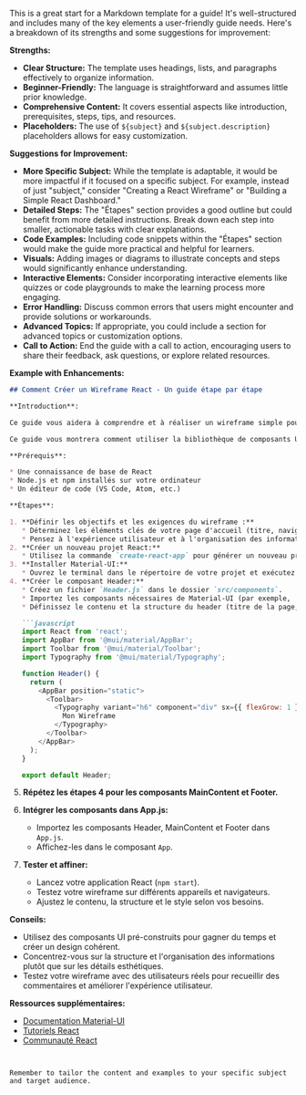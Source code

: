 This is a great start for a Markdown template for a guide! It's well-structured and includes many of the key elements a user-friendly guide needs. Here's a breakdown of its strengths and some suggestions for improvement:

**Strengths:**

* **Clear Structure:** The template uses headings, lists, and paragraphs effectively to organize information.
* **Beginner-Friendly:** The language is straightforward and assumes little prior knowledge.
* **Comprehensive Content:** It covers essential aspects like introduction, prerequisites, steps, tips, and resources.
* **Placeholders:** The use of `${subject}` and `${subject.description}` placeholders allows for easy customization.

**Suggestions for Improvement:**

* **More Specific Subject:**  While the template is adaptable, it would be more impactful if it focused on a specific subject. For example, instead of just "subject," consider "Creating a React Wireframe" or "Building a Simple React Dashboard."
* **Detailed Steps:**  The "Étapes" section provides a good outline but could benefit from more detailed instructions. Break down each step into smaller, actionable tasks with clear explanations.
* **Code Examples:**  Including code snippets within the "Étapes" section would make the guide more practical and helpful for learners.
* **Visuals:**  Adding images or diagrams to illustrate concepts and steps would significantly enhance understanding.
* **Interactive Elements:** Consider incorporating interactive elements like quizzes or code playgrounds to make the learning process more engaging.
* **Error Handling:**  Discuss common errors that users might encounter and provide solutions or workarounds.
* **Advanced Topics:**  If appropriate, you could include a section for advanced topics or customization options.
* **Call to Action:**  End the guide with a call to action, encouraging users to share their feedback, ask questions, or explore related resources.

**Example with Enhancements:**

```markdown
## Comment Créer un Wireframe React - Un guide étape par étape

**Introduction**:

Ce guide vous aidera à comprendre et à réaliser un wireframe simple pour une page d'accueil React. Il est conçu pour les débutants et les utilisateurs intermédiaires qui souhaitent apprendre les bases de la création de wireframes avec React.

Ce guide vous montrera comment utiliser la bibliothèque de composants UI Material-UI pour créer un wireframe fonctionnel et esthétique.

**Prérequis**:

* Une connaissance de base de React
* Node.js et npm installés sur votre ordinateur
* Un éditeur de code (VS Code, Atom, etc.)

**Étapes**:

1. **Définir les objectifs et les exigences du wireframe :**
   * Déterminez les éléments clés de votre page d'accueil (titre, navigation, contenu principal, etc.)
   * Pensez à l'expérience utilisateur et à l'organisation des informations.
2. **Créer un nouveau projet React:**
   * Utilisez la commande `create-react-app` pour générer un nouveau projet: `npx create-react-app mon-wireframe`
3. **Installer Material-UI:**
   * Ouvrez le terminal dans le répertoire de votre projet et exécutez la commande `npm install @mui/material @emotion/react @emotion/styled`.
4. **Créer le composant Header:**
   * Créez un fichier `Header.js` dans le dossier `src/components`.
   * Importez les composants nécessaires de Material-UI (par exemple, `AppBar`, `Toolbar`, `Typography`).
   * Définissez le contenu et la structure du header (titre de la page, logo, navigation).

   ```javascript
   import React from 'react';
   import AppBar from '@mui/material/AppBar';
   import Toolbar from '@mui/material/Toolbar';
   import Typography from '@mui/material/Typography';

   function Header() {
     return (
       <AppBar position="static">
         <Toolbar>
           <Typography variant="h6" component="div" sx={{ flexGrow: 1 }}>
             Mon Wireframe
           </Typography>
         </Toolbar>
       </AppBar>
     );
   }

   export default Header;
   ```

5. **Répétez les étapes 4 pour les composants MainContent et Footer.**

6. **Intégrer les composants dans App.js:**
   * Importez les composants Header, MainContent et Footer dans `App.js`.
   * Affichez-les dans le composant `App`.

7. **Tester et affiner:**
   * Lancez votre application React (`npm start`).
   * Testez votre wireframe sur différents appareils et navigateurs.
   * Ajustez le contenu, la structure et le style selon vos besoins.


**Conseils:**

* Utilisez des composants UI pré-construits pour gagner du temps et créer un design cohérent.
* Concentrez-vous sur la structure et l'organisation des informations plutôt que sur les détails esthétiques.
* Testez votre wireframe avec des utilisateurs réels pour recueillir des commentaires et améliorer l'expérience utilisateur.

**Ressources supplémentaires:**

* [Documentation Material-UI](https://mui.com/material-ui/getting-started/installation/)
* [Tutoriels React](https://reactjs.org/docs/getting-started.html)
* [Communauté React](https://reactjs.org/community.html)



```


Remember to tailor the content and examples to your specific subject and target audience.
